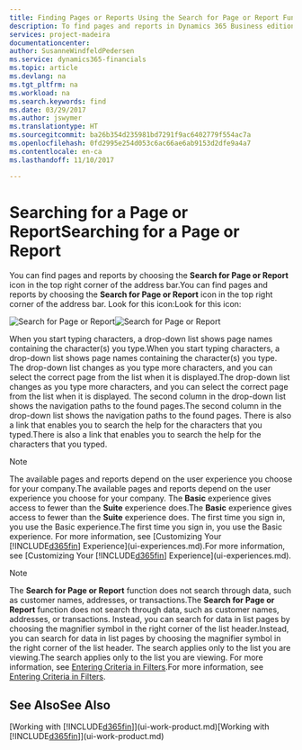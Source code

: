 ```yaml
---
title: Finding Pages or Reports Using the Search for Page or Report Function | Microsoft Docs
description: To find pages and reports in Dynamics 365 Business edition , you can use the Search for Page or Report feature.
services: project-madeira
documentationcenter: 
author: SusanneWindfeldPedersen
ms.service: dynamics365-financials
ms.topic: article
ms.devlang: na
ms.tgt_pltfrm: na
ms.workload: na
ms.search.keywords: find
ms.date: 03/29/2017
ms.author: jswymer
ms.translationtype: HT
ms.sourcegitcommit: ba26b354d235981bd7291f9ac6402779f554ac7a
ms.openlocfilehash: 0fd2995e254d053c6ac66ae6ab9153d2dfe9a4a7
ms.contentlocale: en-ca
ms.lasthandoff: 11/10/2017

---
```

# <a name="searching-for-a-page-or-report"></a><span data-ttu-id="fee2b-103">Searching for a Page or Report</span><span class="sxs-lookup"><span data-stu-id="fee2b-103">Searching for a Page or Report</span></span>
<span data-ttu-id="fee2b-104">You can find pages and reports by choosing the **Search for Page or Report** icon in the top right corner of the address bar.</span><span class="sxs-lookup"><span data-stu-id="fee2b-104">You can find pages and reports by choosing the **Search for Page or Report** icon in the top right corner of the address bar.</span></span> <span data-ttu-id="fee2b-105">Look for this icon:</span><span class="sxs-lookup"><span data-stu-id="fee2b-105">Look for this icon:</span></span>

<span data-ttu-id="fee2b-106">![Search for Page or Report](media/ui-search/search.png "Search for Page or Report")</span><span class="sxs-lookup"><span data-stu-id="fee2b-106">![Search for Page or Report](media/ui-search/search.png "Search for Page or Report")</span></span>

<span data-ttu-id="fee2b-107">When you start typing characters, a drop-down list shows page names containing the character(s) you type.</span><span class="sxs-lookup"><span data-stu-id="fee2b-107">When you start typing characters, a drop-down list shows page names containing the character(s) you type.</span></span> <span data-ttu-id="fee2b-108">The drop-down list changes as you type more characters, and you can select the correct page from the list when it is displayed.</span><span class="sxs-lookup"><span data-stu-id="fee2b-108">The drop-down list changes as you type more characters, and you can select the correct page from the list when it is displayed.</span></span> <span data-ttu-id="fee2b-109">The second column in the drop-down list shows the navigation paths to the found pages.</span><span class="sxs-lookup"><span data-stu-id="fee2b-109">The second column in the drop-down list shows the navigation paths to the found pages.</span></span> <span data-ttu-id="fee2b-110">There is also a link that enables you to search the help for the characters that you typed.</span><span class="sxs-lookup"><span data-stu-id="fee2b-110">There is also a link that enables you to search the help for the characters that you typed.</span></span>

> [!NOTE]  
>   <span data-ttu-id="fee2b-111">The available pages and reports depend on the user experience you choose for your company.</span><span class="sxs-lookup"><span data-stu-id="fee2b-111">The available pages and reports depend on the user experience you choose for your company.</span></span> <span data-ttu-id="fee2b-112">The **Basic** experience gives access to fewer than the **Suite** experience does.</span><span class="sxs-lookup"><span data-stu-id="fee2b-112">The **Basic** experience gives access to fewer than the **Suite** experience does.</span></span> <span data-ttu-id="fee2b-113">The first time you sign in, you use the Basic experience.</span><span class="sxs-lookup"><span data-stu-id="fee2b-113">The first time you sign in, you use the Basic experience.</span></span> <span data-ttu-id="fee2b-114">For more information, see [Customizing Your [!INCLUDE[d365fin](includes/d365fin_long_md.md)] Experience](ui-experiences.md).</span><span class="sxs-lookup"><span data-stu-id="fee2b-114">For more information, see [Customizing Your [!INCLUDE[d365fin](includes/d365fin_long_md.md)] Experience](ui-experiences.md).</span></span>

> [!NOTE]  
>   <span data-ttu-id="fee2b-115">The **Search for Page or Report** function does not search through data, such as customer names, addresses, or transactions.</span><span class="sxs-lookup"><span data-stu-id="fee2b-115">The **Search for Page or Report** function does not search through data, such as customer names, addresses, or transactions.</span></span> <span data-ttu-id="fee2b-116">Instead, you can search for data in list pages by choosing the magnifier symbol in the right corner of the list header.</span><span class="sxs-lookup"><span data-stu-id="fee2b-116">Instead, you can search for data in list pages by choosing the magnifier symbol in the right corner of the list header.</span></span> <span data-ttu-id="fee2b-117">The search applies only to the list you are viewing.</span><span class="sxs-lookup"><span data-stu-id="fee2b-117">The search applies only to the list you are viewing.</span></span> <span data-ttu-id="fee2b-118">For more information, see [Entering Criteria in Filters](ui-enter-criteria-filters.md).</span><span class="sxs-lookup"><span data-stu-id="fee2b-118">For more information, see [Entering Criteria in Filters](ui-enter-criteria-filters.md).</span></span>

## <a name="see-also"></a><span data-ttu-id="fee2b-119">See Also</span><span class="sxs-lookup"><span data-stu-id="fee2b-119">See Also</span></span>
<span data-ttu-id="fee2b-120">[Working with [!INCLUDE[d365fin](includes/d365fin_md.md)]](ui-work-product.md)</span><span class="sxs-lookup"><span data-stu-id="fee2b-120">[Working with [!INCLUDE[d365fin](includes/d365fin_md.md)]](ui-work-product.md)</span></span>

